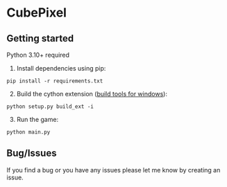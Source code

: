 # CubePixel

## Getting started
Python 3.10+ required

1) Install dependencies using pip:
```
pip install -r requirements.txt
```
2) Build the cython extension ([build tools for windows](https://visualstudio.microsoft.com/downloads/#build-tools-for-visual-studio-2022)):
```
python setup.py build_ext -i
```
3) Run the game:
```
python main.py
```

## Bug/Issues
If you find a bug or you have any issues please let me know by creating an issue.
